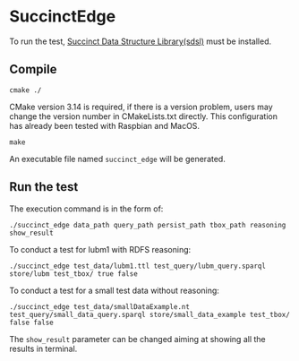 # SuccinctEdge

To run the test, [Succinct Data Structure Library(sdsl)](https://github.com/simongog/sdsl-lite) must be installed.

## Compile

    cmake ./

CMake version 3.14 is required, if there is a version problem, users may change the version number in CMakeLists.txt directly. This configuration has already been tested with Raspbian and MacOS. <br>

    make
    
An executable file named `succinct_edge` will be generated.

## Run the test

The execution command is in the form of:

    ./succinct_edge data_path query_path persist_path tbox_path reasoning show_result


To conduct a test for lubm1 with RDFS reasoning:
        
    ./succinct_edge test_data/lubm1.ttl test_query/lubm_query.sparql store/lubm test_tbox/ true false

To conduct a test for a small test data without reasoning:
        
    ./succinct_edge test_data/smallDataExample.nt test_query/small_data_query.sparql store/small_data_example test_tbox/ false false
        
The `show_result` parameter can be changed aiming at showing all the results in terminal.
